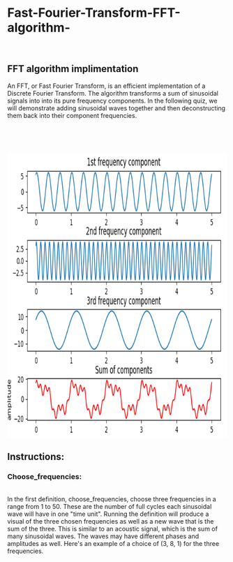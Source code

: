 # Fast-Fourier-Transform-FFT-algorithm-
<br/>

## FFT algorithm implimentation

   An FFT, or Fast Fourier Transform, is an efficient implementation of a Discrete Fourier Transform. The algorithm transforms a sum of sinusoidal signals into into its pure frequency components. In the following quiz, we will demonstrate adding sinusoidal waves together and then deconstructing them back into their component frequencies.
   
<br/><br/><br/>


<img src="sum-of-components.png" height=650 width=900 >
<br/>

## Instructions:

### Choose_frequencies:
<br/>
                 In the first definition, choose_frequencies, choose three frequencies in a range from 1 to 50. These are the number of full cycles each sinusoidal wave will have in one "time unit". Running the definition will produce a visual of the three chosen frequencies as well as a new wave that is the sum of the three. This is similar to an acoustic signal, which is the sum of many sinusoidal waves. The waves may have different phases and amplitudes as well. Here's an example of a choice of (3, 8, 1) for the three frequencies.
<br/>
